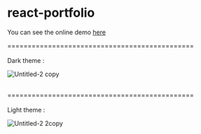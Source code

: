 # react-portfolio

You can see the online demo <a href="https://react.mohammadzarei.nl/">here</a>

============================================== </br> </br>
Dark theme : </br>

![Untitled-2 copy](https://user-images.githubusercontent.com/71553249/145126788-ec787386-2c1e-44ea-a005-1acc596cdf07.jpg)</br></br>



============================================== </br> </br>
Light theme : </br>

![Untitled-2 2copy](https://user-images.githubusercontent.com/71553249/145126801-dc97a1d3-8f5c-45c4-b980-9e822391fb88.jpg)

